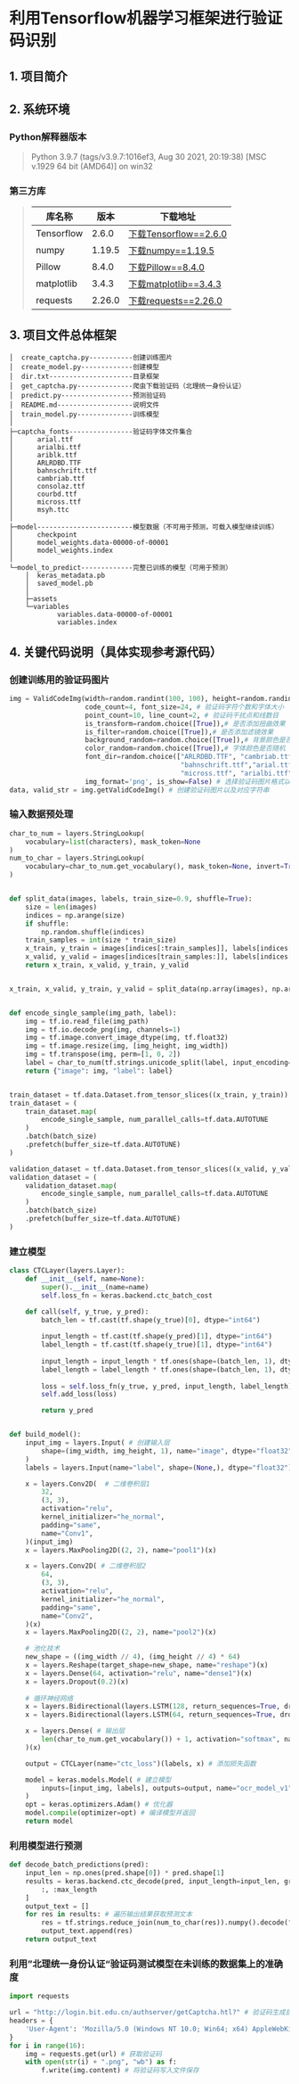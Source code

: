 # 利用Tensorflow机器学习框架进行验证码识别
## 1. 项目简介

## 2. 系统环境

### Python解释器版本
>Python 3.9.7 (tags/v3.9.7:1016ef3, Aug 30 2021, 20:19:38) [MSC v.1929 64 bit (AMD64)] on win32
### 第三方库
>|库名称|版本|下载地址
>|-----|----|----|
>|Tensorflow|2.6.0|[下载Tensorflow==2.6.0](https://pypi.tuna.tsinghua.edu.cn/packages/fb/93/d5e3751a9ca3d159cbe498ef112e4bca35a07cedaae83e61038606e72edf/tensorflow-2.6.0-cp39-cp39-win_amd64.whl)|
>|numpy|1.19.5|[下载numpy==1.19.5](https://pypi.tuna.tsinghua.edu.cn/packages/bc/40/d6f7ba9ce5406b578e538325828ea43849a3dfd8db63d1147a257d19c8d1/numpy-1.19.5-cp39-cp39-win_amd64.whl)|
>|Pillow|8.4.0|[下载Pillow==8.4.0](https://pypi.tuna.tsinghua.edu.cn/packages/20/ec/15a263f2c65d71cf62aa767f774c2381077e07beb1e9309a94461ec1cd29/Pillow-8.4.0-cp39-cp39-win_amd64.whl)|
>|matplotlib|3.4.3|[下载matplotlib==3.4.3](https://pypi.tuna.tsinghua.edu.cn/packages/59/ea/1c00d9278c51d5f03276ac3f08773a13d93cbf2d722386ae8da083866697/matplotlib-3.4.3-cp39-cp39-win_amd64.whl)|
>|requests|2.26.0|[下载requests==2.26.0](https://pypi.tuna.tsinghua.edu.cn/packages/e7/01/3569e0b535fb2e4a6c384bdbed00c55b9d78b5084e0fb7f4d0bf523d7670/requests-2.26.0.tar.gz)|


## 3. 项目文件总体框架
```
│  create_captcha.py-----------创建训练图片
│  create_model.py-------------创建模型
│  dir.txt---------------------目录框架
│  get_captcha.py--------------爬虫下载验证码（北理统一身份认证）
│  predict.py------------------预测验证码
│  README.md-------------------说明文件
│  train_model.py--------------训练模型
│  
├─captcha_fonts----------------验证码字体文件集合
│      arial.ttf
│      arialbi.ttf
│      ariblk.ttf
│      ARLRDBD.TTF
│      bahnschrift.ttf
│      cambriab.ttf
│      consolaz.ttf
│      courbd.ttf
│      micross.ttf
│      msyh.ttc
│      
├─model------------------------模型数据（不可用于预测，可载入模型继续训练）
│      checkpoint
│      model_weights.data-00000-of-00001
│      model_weights.index
│      
└─model_to_predict-------------完整已训练的模型（可用于预测）
    │  keras_metadata.pb
    │  saved_model.pb
    │  
    ├─assets
    └─variables
            variables.data-00000-of-00001
            variables.index
```
## 4. 关键代码说明（具体实现参考源代码）
### 创建训练用的验证码图片
```python
img = ValidCodeImg(width=random.randint(100, 100), height=random.randint(40, 40),# 设置验证码宽和高为100像素
                   code_count=4, font_size=24, # 验证码字符个数和字体大小
                   point_count=10, line_count=2, # 验证码干扰点和线数目
                   is_transform=random.choice([True]),# 是否添加扭曲效果
                   is_filter=random.choice([True]),# 是否添加滤镜效果
                   background_random=random.choice([True]),# 背景颜色是否随机
                   color_random=random.choice([True]),# 字体颜色是否随机
                   font_dir=random.choice(["ARLRDBD.TTF", "cambriab.ttf", "courbd.ttf", # 验证码使用的字体
                                           "bahnschrift.ttf","arial.ttf", "ariblk.ttf",
                                           "micross.ttf", "arialbi.ttf","consolaz.ttf"]),
                   img_format='png', is_show=False) # 选择验证码图片格式以及是否展示生成的图片
data, valid_str = img.getValidCodeImg() # 创建验证码图片以及对应字符串
```
### 输入数据预处理
```python
char_to_num = layers.StringLookup(
    vocabulary=list(characters), mask_token=None
)
num_to_char = layers.StringLookup(
    vocabulary=char_to_num.get_vocabulary(), mask_token=None, invert=True
)


def split_data(images, labels, train_size=0.9, shuffle=True):
    size = len(images)
    indices = np.arange(size)
    if shuffle:
        np.random.shuffle(indices)
    train_samples = int(size * train_size)
    x_train, y_train = images[indices[:train_samples]], labels[indices[:train_samples]]
    x_valid, y_valid = images[indices[train_samples:]], labels[indices[train_samples:]]
    return x_train, x_valid, y_train, y_valid


x_train, x_valid, y_train, y_valid = split_data(np.array(images), np.array(labels))


def encode_single_sample(img_path, label):
    img = tf.io.read_file(img_path)
    img = tf.io.decode_png(img, channels=1)
    img = tf.image.convert_image_dtype(img, tf.float32)
    img = tf.image.resize(img, [img_height, img_width])
    img = tf.transpose(img, perm=[1, 0, 2])
    label = char_to_num(tf.strings.unicode_split(label, input_encoding="UTF-8"))
    return {"image": img, "label": label}


train_dataset = tf.data.Dataset.from_tensor_slices((x_train, y_train))
train_dataset = (
    train_dataset.map(
        encode_single_sample, num_parallel_calls=tf.data.AUTOTUNE
    )
    .batch(batch_size)
    .prefetch(buffer_size=tf.data.AUTOTUNE)
)

validation_dataset = tf.data.Dataset.from_tensor_slices((x_valid, y_valid))
validation_dataset = (
    validation_dataset.map(
        encode_single_sample, num_parallel_calls=tf.data.AUTOTUNE
    )
    .batch(batch_size)
    .prefetch(buffer_size=tf.data.AUTOTUNE)
)
```
### 建立模型
```python
class CTCLayer(layers.Layer):
    def __init__(self, name=None):
        super().__init__(name=name)
        self.loss_fn = keras.backend.ctc_batch_cost

    def call(self, y_true, y_pred):
        batch_len = tf.cast(tf.shape(y_true)[0], dtype="int64")
        
        input_length = tf.cast(tf.shape(y_pred)[1], dtype="int64")
        label_length = tf.cast(tf.shape(y_true)[1], dtype="int64")
        
        input_length = input_length * tf.ones(shape=(batch_len, 1), dtype="int64")
        label_length = label_length * tf.ones(shape=(batch_len, 1), dtype="int64")
        
        loss = self.loss_fn(y_true, y_pred, input_length, label_length)
        self.add_loss(loss)

        return y_pred


def build_model():
    input_img = layers.Input( # 创建输入层
        shape=(img_width, img_height, 1), name="image", dtype="float32"
    )
    labels = layers.Input(name="label", shape=(None,), dtype="float32")

    x = layers.Conv2D(  # 二维卷积层1
        32,
        (3, 3),
        activation="relu",
        kernel_initializer="he_normal",
        padding="same",
        name="Conv1",
    )(input_img)
    x = layers.MaxPooling2D((2, 2), name="pool1")(x)

    x = layers.Conv2D( # 二维卷积层2
        64,
        (3, 3),
        activation="relu",
        kernel_initializer="he_normal",
        padding="same",
        name="Conv2",
    )(x)
    x = layers.MaxPooling2D((2, 2), name="pool2")(x)

    # 池化技术
    new_shape = ((img_width // 4), (img_height // 4) * 64)
    x = layers.Reshape(target_shape=new_shape, name="reshape")(x)
    x = layers.Dense(64, activation="relu", name="dense1")(x)
    x = layers.Dropout(0.2)(x)
    
    # 循环神经网络
    x = layers.Bidirectional(layers.LSTM(128, return_sequences=True, dropout=0.25))(x)
    x = layers.Bidirectional(layers.LSTM(64, return_sequences=True, dropout=0.25))(x)

    x = layers.Dense( # 输出层
        len(char_to_num.get_vocabulary()) + 1, activation="softmax", name="dense2"
    )(x)

    output = CTCLayer(name="ctc_loss")(labels, x) # 添加损失函数

    model = keras.models.Model( # 建立模型
        inputs=[input_img, labels], outputs=output, name="ocr_model_v1"
    )
    opt = keras.optimizers.Adam() # 优化器
    model.compile(optimizer=opt) # 编译模型并返回
    return model
```
### 利用模型进行预测
```python
def decode_batch_predictions(pred):
    input_len = np.ones(pred.shape[0]) * pred.shape[1]
    results = keras.backend.ctc_decode(pred, input_length=input_len, greedy=True)[0][0][ #利用贪心搜索获取最佳路径
        :, :max_length
    ]
    output_text = []
    for res in results: # 遍历输出结果获取预测文本
        res = tf.strings.reduce_join(num_to_char(res)).numpy().decode("utf-8")
        output_text.append(res)
    return output_text
```
### 利用”北理统一身份认证“验证码测试模型在未训练的数据集上的准确度
```python
import requests

url = "http://login.bit.edu.cn/authserver/getCaptcha.htl?" # 验证码生成目标url
headers = { 
    'User-Agent': 'Mozilla/5.0 (Windows NT 10.0; Win64; x64) AppleWebKit/537.36 (KHTML, like Gecko) Chrome/94.0.4606.81 Safari/537.36'
}
for i in range(16):
    img = requests.get(url) # 获取验证码
    with open(str(i) + ".png", "wb") as f:
        f.write(img.content) # 将验证码写入文件保存
```
